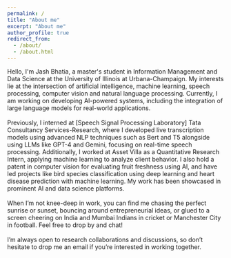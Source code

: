 ```yaml
---
permalink: /
title: "About me"
excerpt: "About me"
author_profile: true
redirect_from: 
  - /about/
  - /about.html
---
```


Hello, I'm Jash Bhatia, a master's student in Information Management and Data Science at the University of Illinois at Urbana-Champaign. My interests lie at the intersection of artificial intelligence, machine learning, speech processing, computer vision and natural language processing. Currently, I am working on developing AI-powered systems, including the integration of large language models for real-world applications.
<br> <br>
Previously, I interned at [Speech Signal Processing Laboratory] Tata Consultancy Services-Research, where I developed live transcription models using advanced NLP techniques such as Bert and T5 alongside using LLMs like GPT-4 and Gemini, focusing on real-time speech processing. Additionally, I worked at Asset Villa as a Quantitative Research Intern, applying machine learning to analyze client behavior. I also hold a patent in computer vision for evaluating fruit freshness using AI, and have led projects like bird species classification using deep learning and heart disease prediction with machine learning. My work has been showcased in prominent AI and data science platforms.
<br><br>
When I’m not knee-deep in work, you can find me chasing the perfect sunrise or sunset, bouncing around entrepreneurial ideas, or glued to a screen cheering on India and Mumbai Indians in cricket or Manchester City in football. Feel free to drop by and chat!
<br><br>
I’m always open to research collaborations and discussions, so don’t hesitate to drop me an email if you’re interested in working together.

